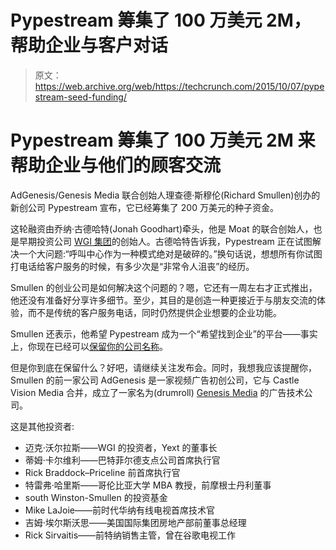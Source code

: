 # Pypestream 筹集了 100 万美元 2M，帮助企业与客户对话

> 原文：<https://web.archive.org/web/https://techcrunch.com/2015/10/07/pypestream-seed-funding/>

# Pypestream 筹集了 100 万美元 2M 来帮助企业与他们的顾客交流

AdGenesis/Genesis Media 联合创始人理查德·斯穆伦(Richard Smullen)创办的新创公司 Pypestream 宣布，它已经筹集了 200 万美元的种子资金。

这轮融资由乔纳·古德哈特(Jonah Goodhart)牵头，他是 Moat 的联合创始人，也是早期投资公司 [WGI 集团](https://web.archive.org/web/20221209025658/http://wgifund.com/)的创始人。古德哈特告诉我，Pypestream 正在试图解决一个大问题:“呼叫中心作为一种模式绝对是破碎的。”换句话说，想想所有你试图打电话给客户服务的时候，有多少次是“非常令人沮丧”的经历。

Smullen 的创业公司是如何解决这个问题的？嗯，它还有一周左右才正式推出，他还没有准备好分享许多细节。至少，其目的是创造一种更接近于与朋友交流的体验，而不是传统的客户服务电话，同时仍然提供企业想要的企业功能。

Smullen 还表示，他希望 Pypestream 成为一个“希望找到企业”的平台——事实上，你现在已经可以[保留你的公司名称](https://web.archive.org/web/20221209025658/https://pypestream.com/)。

但是你到底在保留什么？好吧，请继续关注发布会。同时，我想我应该提醒你，Smullen 的前一家公司 AdGenesis 是一家视频广告初创公司，它与 Castle Vision Media 合并，成立了一家名为(drumroll) [Genesis Media](https://web.archive.org/web/20221209025658/https://beta.techcrunch.com/2014/04/10/genesis-media-series-b/) 的广告技术公司。

这是其他投资者:

*   迈克·沃尔拉斯——WGI 的投资者，Yext 的董事长
*   蒂姆·卡尔维利——巴特菲尔德支点公司首席执行官
*   Rick Braddock–Priceline 前首席执行官
*   特雷弗·哈里斯——哥伦比亚大学 MBA 教授，前摩根士丹利董事
*   south Winston-Smullen 的投资基金
*   Mike LaJoie——前时代华纳有线电视首席技术官
*   吉姆·埃尔斯沃思——美国国际集团房地产部前董事总经理
*   Rick Sirvaitis——前特纳销售主管，曾在谷歌电视工作
